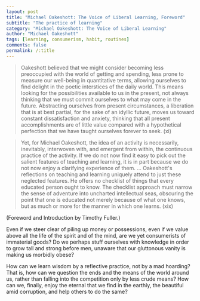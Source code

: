 ```yaml
---
layout: post
title: "Michael Oakeshott: The Voice of Liberal Learning, Foreword"
subtitle: "The practice of learning"
category: "Michael Oakeshott: The Voice of Liberal Learning"
author: "Michael Oakeshott"
tags: [learning, consumerism, habit, routines]
comments: false
permalink: /:title
---
```


> Oakeshott believed that we might consider becoming less preoccupied with the world of getting and spending, less prone to measure our well-being in quantitative terms, allowing ourselves to find delight in the poetic interstices of the daily world. This means looking for the possibilities available to us in the present, not always thinking that we must commit ourselves to what may come in the future. Abstracting ourselves from present circumstances, a liberation that is at best partial, for the sake of an idyllic future, moves us toward constant dissatisfaction and anxiety, thinking that all present accomplishments are of little value compared with a hypothetical perfection that we have taught ourselves forever to seek. (xi)

> Yet, for Michael Oakeshott, the idea of an activity is necessarily, inevitably, interwoven with, and emergent from within, the continuous practice of the activity. If we do not now find it easy to pick out the salient features of teaching and learning, it is in part because we do not now enjoy a clarifying experience of them. ... Oakeshott's reflections on teaching and learning uniquely attend to just these neglected features. He offers no checklist of things that every educated person ought to know. The checklist approach must narrow the sense of adventure into uncharted intellectual seas, obscuring the point that one is educated not merely because of what one knows, but as much or more for the manner in which one learns. (xix)

(Foreword and Introduction by Timothy Fuller.)

Even if we steer clear of piling up money or possessions, even if we value above all the life of the spirit and of the mind, are we yet consumerists of immaterial goods? Do we perhaps stuff ourselves with knowledge in order to grow tall and strong before men, unaware that our gluttonous vanity is making us morbidly obese?

How can we learn wisdom by a reflective practice, not by a mad hoarding? That is, how can we question the ends and the means of the world around us, rather than falling into the competition only by less crude means? How can we, finally, enjoy the eternal that we find in the earthly, the beautiful amid corruption, and help others to do the same?